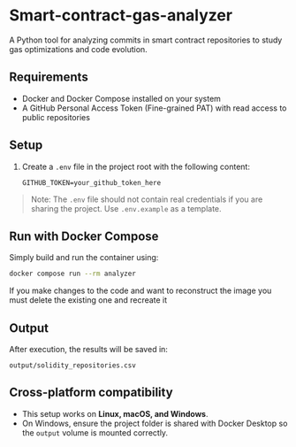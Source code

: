 # Smart-contract-gas-analyzer
A Python tool for analyzing commits in smart contract repositories to study gas optimizations and code evolution.

## Requirements

- Docker and Docker Compose installed on your system
- A GitHub Personal Access Token (Fine-grained PAT) with read access to public repositories

## Setup

1. Create a `.env` file in the project root with the following content:

   ```
   GITHUB_TOKEN=your_github_token_here
   ```

> Note: The `.env` file should not contain real credentials if you are sharing the project. Use `.env.example` as a template.

## Run with Docker Compose

Simply build and run the container using:

```bash
docker compose run --rm analyzer
```

If you make changes to the code and want to reconstruct the image you must delete the existing one and recreate it

## Output

After execution, the results will be saved in:

```
output/solidity_repositories.csv
```

## Cross-platform compatibility

- This setup works on **Linux, macOS, and Windows**.
- On Windows, ensure the project folder is shared with Docker Desktop so the `output` volume is mounted correctly.
